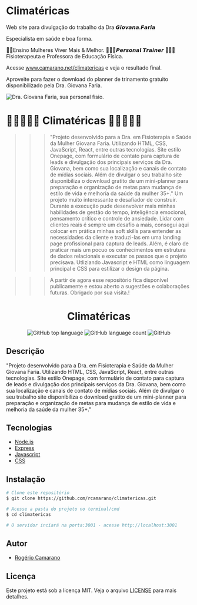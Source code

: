 # Climatéricas
Web site para divulgação do trabalho da 
Dra 𝙂𝙞𝙤𝙫𝙖𝙣𝙖.𝙁𝙖𝙧𝙞𝙖 

Especialista em saúde e boa forma.

💃🏻Ensino Mulheres Viver Mais & Melhor.
🤸🏼‍♂️𝙋𝙚𝙧𝙨𝙤𝙣𝙖𝙡 𝙏𝙧𝙖𝙞𝙣𝙚𝙧 
👩🏻‍🎓Fisioterapeuta e Professora de Educação Física. 

Acesse www.camarano.net/climatericas e veja o resultado final. 

Aproveite para fazer o download do planner de trinamento gratuito disponibilizado pela Dra. Giovana Faria.

![Dra. Giovana Faria, sua personal fisio.](./images/braddock-land-page.png)


# 🚀👩‍⚕️🏋️‍♀️ Climatéricas 🏋️‍♀️👩‍⚕️🚀

>>> "Projeto desenvolvido para a Dra. em Fisioterapia e Saúde da Mulher Giovana Faria. Utilizando HTML, CSS, JavaScript, React, entre outras tecnologias. Site estilo Onepage, com formulário de contato para captura de leads e divulgação dos principais serviços da Dra. Giovana, bem como sua localização e canais de contato de mídias sociais. Além de divulgar o seu trabalho site disponibiliza o download gratito de um mini-planner para preparação  e organização de metas para mudança de estilo de vida e melhoria da saúde da mulher 35+."
>>> Um projeto muito interessante e desafiador de construir. Durante a execução pude desenvolver mais minhas habilidades de gestão do tempo, inteligência emocional, pensamento crítico e controle de ansiedade. Lidar com clientes reais é sempre um desafio a mais, consegui aqui colocar em prática minhas soft skills para entender as necessidades da cliente e traduzi-las em uma landing page profissional para captura de leads.
>>> Além, é claro de praticar mais um pocuo os conhecimentos em estrutura de dados relacionais e executar os passos que o projeto precisava. Utliziando Javascript e HTML como linguagem principal e CSS para estilizar o design da página.


>>> A partir de agora esse repositório fica disponível publicamente e estou aberto a sugestões e colaborações futuras.
Obrigado por sua visita.!

<div align="center">
<!--   <img alt="TFC!" src="imgs/5ca10a0410f76.png" width="250px"> -->
  <h1>Climatéricas</h1>
  <p>
    <img alt="GitHub top language" src="https://img.shields.io/github/languages/top/rcamarano/climatericas?color=blueviolet">
    <img alt="GitHub language count" src="https://img.shields.io/github/languages/count/rcamarano/climatericas?color=blueviolet">
    <img alt="GitHub" src="https://img.shields.io/github/license/rcamarano/climatericas?color=blueviolet">
  </p>
</div>

## Descrição

"Projeto desenvolvido para a Dra. em Fisioterapia e Saúde da Mulher Giovana Faria. Utilizando HTML, CSS, JavaScript, React, entre outras tecnologias. Site estilo Onepage, com formulário de contato para captura de leads e divulgação dos principais serviços da Dra. Giovana, bem como sua localização e canais de contato de mídias sociais. Além de divulgar o seu trabalho site disponibiliza o download gratito de um mini-planner para preparação  e organização de metas para mudança de estilo de vida e melhoria da saúde da mulher 35+."

## Tecnologias

- [Node.js](https://nodejs.org/en/)
- [Express](https://expressjs.com/pt-br/)
- [Javascript](https://developer.mozilla.org/en-US/docs/Web/JavaScript)
- [CSS](https://devdocs.io/css/)

## Instalação

```bash
# Clone este repositório
$ git clone https://github.com/rcamarano/climatericas.git

# Acesse a pasta do projeto no terminal/cmd
$ cd climatericas

# O servidor inciará na porta:3001 - acesse http://localhost:3001
```

## Autor

- [Rogério Camarano](https://github.com/rcamarano)

## Licença

Este projeto está sob a licença MIT. Veja o arquivo [LICENSE](LICENSE) para mais detalhes.
<!-- Olá, Tryber!
Esse é apenas um arquivo inicial para o README do seu projeto.
É essencial que você preencha esse documento por conta própria, ok?
Não deixe de usar nossas dicas de escrita de README de projetos, e deixe sua criatividade brilhar!
:warning: IMPORTANTE: você precisa deixar nítido:
- quais arquivos/pastas foram desenvolvidos por você; 
- quais arquivos/pastas foram desenvolvidos por outra pessoa estudante;
- quais arquivos/pastas foram desenvolvidos pela Trybe.
-->

